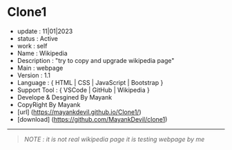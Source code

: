 # Clone1

- update : 11|01|2023
- status : Active
- work : self 
- Name : Wikipedia
- Description : "try to copy and upgrade wikipedia page"
- Main : webpage
- Version : 1.1
- Language : { HTML | CSS | JavaScript | Bootstrap }
- Support Tool : { VSCode | GitHub | Wikipedia }
- Develope & Desgined By Mayank
- CopyRight By Mayank
- [url] (https://mayankdevil.github.io/Clone1/)
- [download] (https://github.com/MayankDevil/clone1)

---

> *NOTE : it is not real wikipedia page it is testing webpage by me*